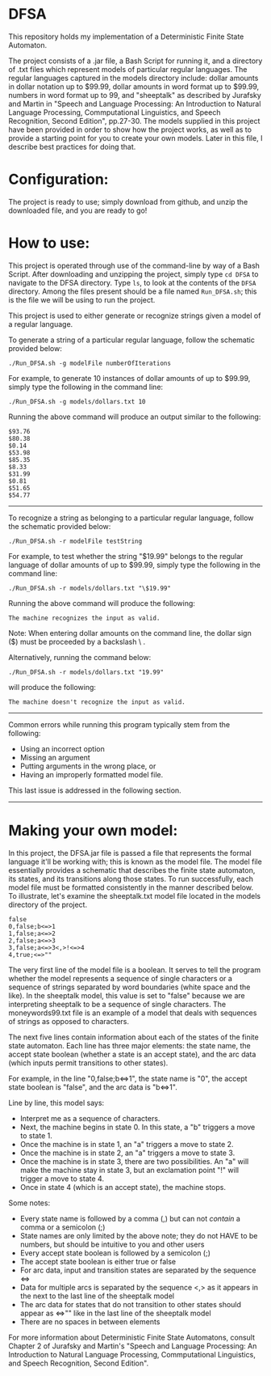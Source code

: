 # DFSA
This repository holds my implementation of a Deterministic Finite State Automaton.

The project consists of a .jar file, a Bash Script for running it, and a directory of .txt files which represent models of particular regular languages.  The regular languages captured in the models directory include: dollar amounts in dollar notation up to $99.99, dollar amounts in word format up to $99.99, numbers in word format up to 99, and "sheeptalk" as described by Jurafsky and Martin in "Speech and Language Processing: An Introduction to Natural Language Processing, Commputational Linguistics, and Speech Recognition, Second Edition", pp.27-30.  The models supplied in this project have been provided in order to show how the project works, as well as to provide a starting point for you to create your own models.  Later in this file, I describe best practices for doing that.

Configuration:
=================
The project is ready to use; simply download from github, and unzip the downloaded file, and you are ready to go!

How to use:
=================
This project is operated through use of the command-line by way of a Bash Script.  After downloading and unzipping the project, simply type <code>cd DFSA</code> to navigate to the DFSA directory.  Type <code>ls</code>, to look at the contents of the <code>DFSA</code> directory.  Among the files present should be a file named <code>Run_DFSA.sh</code>; this is the file we will be using to run the project.

This project is used to either generate or recognize strings given a model of a regular language.

To generate a string of a particular regular language, follow the schematic provided below:

<pre><code>./Run_DFSA.sh -g modelFile numberOfIterations
</code></pre>

For example, to generate 10 instances of dollar amounts of up to $99.99, simply type the following in the command line:

<code>./Run_DFSA.sh -g models/dollars.txt 10</code>

Running the above command will produce an output similar to the following:
<pre><code>$93.76
$80.38
$0.14
$53.98
$85.35
$8.33
$31.99
$0.81
$51.65
$54.77
</code></pre>
<hr />


To recognize a string as belonging to a particular regular language, follow the schematic provided below:

<pre><code>./Run_DFSA.sh -r modelFile testString
</code></pre>

For example, to test whether the string "$19.99" belongs to the regular language of dollar amounts of up to $99.99, simply type the following in the command line:

<code>./Run_DFSA.sh -r models/dollars.txt "\\$19.99"</code>

Running the above command will produce the following:

<code>The machine recognizes the input as valid.</code>

Note: When entering dollar amounts on the command line, the dollar sign ($) must be proceeded by a backslash \ .

Alternatively, running the command below:

<code>./Run_DFSA.sh -r models/dollars.txt "19.99"</code>

will produce the following:

<code>The machine doesn't recognize the input as valid.</code>
<hr />

Common errors while running this program typically stem from the following:

* Using an incorrect option
* Missing an argument
* Putting arguments in the wrong place, or
* Having an improperly formatted model file.

This last issue is addressed in the following section.
<hr />

Making your own model:
===================
In this project, the DFSA.jar file is passed a file that represents the formal language it'll be working with; this is known as the model file.  The model file essentially provides a schematic that describes the finite state automaton, its states, and its transitions along those states.  To run successfully, each model file must be formatted consistently in the manner described below.  To illustrate, let's examine the sheeptalk.txt model file located in the models directory of the project.

<pre><code>false
0,false;b<=>1
1,false;a<=>2
2,false;a<=>3
3,false;a<=>3<,>!<=>4
4,true;<=>""
</code></pre>

The very first line of the model file is a boolean.  It serves to tell the program whether the model represents a sequence of single characters or a sequence of strings separated by word boundaries (white space and the like).  In the sheeptalk model, this value is set to "false" because we are interpreting sheeptalk to be a sequence of single characters.  The moneywords99.txt file is an example of a model that deals with sequences of strings as opposed to characters.

The next five lines contain information about each of the states of the finite state automaton.
Each line has three major elements: the state name, the accept state boolean (whether a state is an accept state), and the arc data (which inputs permit transitions to other states).

For example, in the line "0,false;b<=>1", the state name is "0", the accept state boolean is "false", and the arc data is "b<=>1".

Line by line, this model says:
* Interpret me as a sequence of characters.
* Next, the machine begins in state 0. In this state, a "b" triggers a move to state 1.
* Once the machine is in state 1, an "a" triggers a move to state 2.
* Once the machine is in state 2, an "a" triggers a move to state 3.
* Once the machine is in state 3, there are two possibilities.  An "a" will make the machine stay in state 3, but an exclamation point "!" will trigger a move to state 4.
* Once in state 4 (which is an accept state), the machine stops.

Some notes:
* Every state name is followed by a comma (,) but can not *contain* a comma or a semicolon (;)
* State names are only limited by the above note; they do not HAVE to be numbers, but should be intuitive to you and other users
* Every accept state boolean is followed by a semicolon (;)
* The accept state boolean is either true or false
* For arc data, input and transition states are separated by the sequence <=>
* Data for multiple arcs is separated by the sequence <,> as it appears in the next to the last line of the sheeptalk model
* The arc data for states that do not transition to other states should appear as <=>"" like in the last line of the sheeptalk model
* There are no spaces in between elements


For more information about Deterministic Finite State Automatons, consult Chapter 2 of Jurafsky and Martin's "Speech and Language Processing: An Introduction to Natural Language Processing, Commputational Linguistics, and Speech Recognition, Second Edition".
